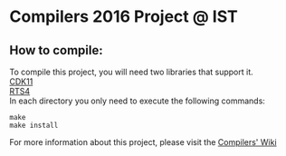 # Compilers 2016 Project @ IST

## How to compile:
To compile this project, you will need two libraries that support it.<br />
[CDK11](https://www.l2f.inesc-id.pt/~david/wiki/pt/images/b/bd/Libcdk11-201602111900.tar.bz2)<br />
[RTS4](https://www.l2f.inesc-id.pt/~david/wiki/pt/images/c/cc/Librts4-201602111900.tar.bz2)<br />
In each directory you only need to execute the following commands:
```
make
make install
```

For more information about this project, please visit the [Compilers' Wiki](https://www.l2f.inesc-id.pt/~david/w/pt/Compiladores/Projecto_de_Compiladores)
